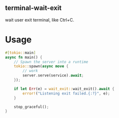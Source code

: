 ## terminal-wait-exit
wait user exit terminal, like Ctrl+C.

# Usage
```rust
#[tokio::main]
async fn main() {
    // Spawn the server into a runtime
    tokio::spawn(async move {
        // work
        server.serve(service).await;
    });

    if let Err(e) = wait_exit::wait_exit().await {
        error!("Listening exit failed.{:?}", e);
    }

    stop_graceful();
}
```
